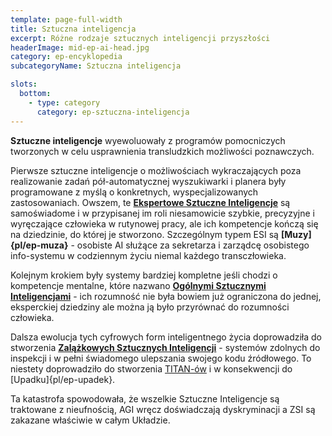 ```yaml
---
template: page-full-width
title: Sztuczna inteligencja
excerpt: Różne rodzaje sztucznych inteligencji przyszłości
headerImage: mid-ep-ai-head.jpg
category: ep-encyklopedia
subcategoryName: Sztuczna inteligencja

slots:
  bottom:
    - type: category
      category: ep-sztuczna-inteligencja
---
```

**Sztuczne inteligencje** wyewoluowały z programów pomocniczych tworzonych w celu usprawnienia transludzkich możliwości poznawczych.

Pierwsze sztuczne inteligencje o możliwościach wykraczających poza realizowanie zadań pół-automatycznej wyszukiwarki i planera były programowane z myślą o konkretnych, wyspecjalizowanych zastosowaniach. Owszem, te **[Ekspertowe Sztuczne Inteligencje](#)** są samoświadome i w przypisanej im roli niesamowicie szybkie, precyzyjne i wyręczające człowieka w rutynowej pracy, ale ich kompetencje kończą się na dziedzinie, do której je stworzono. Szczególnym typem ESI są **[Muzy]{pl/ep-muza}** - osobiste AI służące za sekretarza i zarządcę osobistego info-systemu w codziennym życiu niemal każdego transczłowieka.

Kolejnym krokiem były systemy bardziej kompletne jeśli chodzi o kompetencje mentalne, które nazwano **[Ogólnymi Sztucznymi Inteligencjami](#)** - ich rozumność nie była bowiem już ograniczona do jednej, eksperckiej dziedziny ale można ją było przyrównać do rozumności człowieka.

Dalsza ewolucja tych cyfrowych form inteligentnego życia doprowadziła do stworzenia **[Zalążkowych Sztucznych Inteligencji](#)** - systemów zdolnych do inspekcji i w pełni świadomego ulepszania swojego kodu źródłowego. To niestety doprowadziło do stworzenia [TITAN-ów](#) i w konsekwencji do [Upadku]{pl/ep-upadek}.

Ta katastrofa spowodowała, że wszelkie Sztuczne Inteligencje są traktowane z nieufnością, AGI wręcz doświadczają dyskryminacji a ZSI są zakazane właściwie w całym Układzie.
